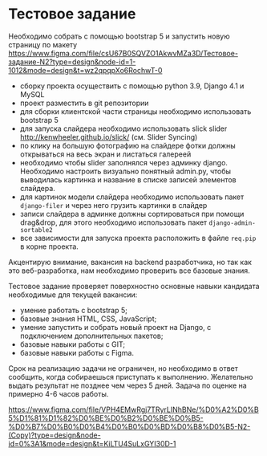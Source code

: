 # Тестовое задание 

Необходимо собрать с помощью bootstrap 5 и запустить новую страницу по макету 
https://www.figma.com/file/csU67B0SQVZO1AkwvMZa3D/Тестовое-задание-N2?type=design&node-id=1-1012&mode=design&t=wz2qpqpXo6RochwT-0

- сборку проекта осуществить с помощью python 3.9, Django 4.1 и MySQL
- проект разместить в git репозитории
- для сборки клиентской части страницы необходимо использовать bootstrap 5
- для запуска слайдера необходимо использовать slick slider http://kenwheeler.github.io/slick/ (см. Slider Syncing)
- по клику на большую фотографию на слайдере фотки должны открываться на весь экран и листаться галереей
- необходимо чтобы slider заполнялся через админку django. Необходимо настроить визуально понятный admin.py, чтобы выводилась картинка и название в списке записей элементов слайдера.
- для картинок модели слайдера необходимо использовать пакет `django-filer` и через него грузить картинки в слайдер
- записи слайдера в админке должны сортироваться при помощи drag&drop, для этого необходимо использовать пакет `django-admin-sortable2`
- все зависимости для запуска проекта расположить в файле `req.pip` в корне проекта.

Акцентирую внимание, вакансия на backend разработчика, но так как это веб-разработка, нам необходимо проверить все базовые знания.

Тестовое задание проверяет поверхностно основные навыки кандидата необходимые для текущей вакансии:
- умение работать с bootstrap 5;
- базовые знания HTML, CSS, JavaScript;
- умение запустить и собрать новый проект на Django, с подключением дополнительных пакетов;
- базовые навыки работы с GIT;
- базовые навыки работы с Figma.

Срок на реализацию задачи не ограничен, но необходимо в ответ сообщить, когда собираешься приступать к выполнению. 
Желательно выдать результат не позднее чем через 5 дней. 
Задача по оценке на примерно 4-6 часов работы.

https://www.figma.com/file/VPH4EMwRgj7TRyrLINhBNe/%D0%A2%D0%B5%D1%81%D1%82%D0%BE%D0%B2%D0%BE%D0%B5-%D0%B7%D0%B0%D0%B4%D0%B0%D0%BD%D0%B8%D0%B5-N2-(Copy)?type=design&node-id=0%3A1&mode=design&t=KiLTU4SuLxGYI30D-1